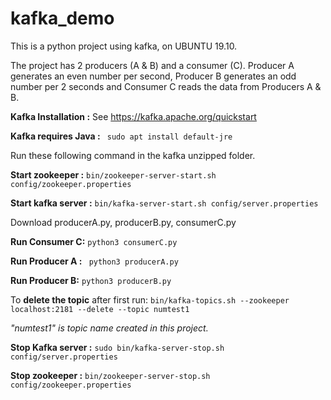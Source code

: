 # kafka_demo

This is a python project using kafka, on UBUNTU 19.10.

The project has 2 producers (A & B) and a consumer (C). Producer A generates an even number per second, Producer B generates an odd number per 2 seconds and Consumer C reads the data from Producers A & B.

**Kafka Installation :** See <https://kafka.apache.org/quickstart>

**Kafka requires Java :** ``` sudo apt install default-jre```

Run these following command in the kafka unzipped folder.
 
 **Start zookeeper :** ```bin/zookeeper-server-start.sh config/zookeeper.properties```
 
 **Start kafka server :** ```bin/kafka-server-start.sh config/server.properties```
 
 Download producerA.py, producerB.py, consumerC.py
 
 **Run Consumer C:** ```python3 consumerC.py```
 
 **Run Producer A :** ``` python3 producerA.py```
 
 **Run Producer B:** ```python3 producerB.py```
 
 To **delete the topic** after first run: ```bin/kafka-topics.sh --zookeeper localhost:2181 --delete --topic numtest1```
 
  *"numtest1" is topic name created in this project.*
  
  **Stop Kafka server :** ```sudo bin/kafka-server-stop.sh config/server.properties```
  
  **Stop zookeeper :** ```bin/zookeeper-server-stop.sh config/zookeeper.properties```
 
